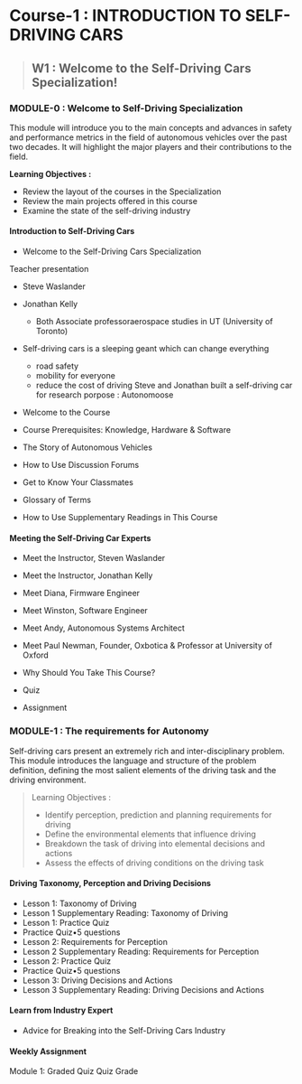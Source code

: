# Course-1 : INTRODUCTION TO SELF-DRIVING CARS

> ## W1 : Welcome to the Self-Driving Cars Specialization!

### MODULE-0 : Welcome to Self-Driving Specialization

  This module will introduce you to the main concepts and advances in safety and performance metrics in the field of autonomous vehicles over the past two decades. It will highlight the major players and their contributions to the field.
      
  **Learning Objectives :**
  - Review the layout of the courses in the Specialization
  - Review the main projects offered in this course
  - Examine the state of the self-driving industry
  

#### Introduction to Self-Driving Cars

- Welcome to the Self-Driving Cars Specialization

Teacher presentation
- Steve Waslander
- Jonathan Kelly
  - Both Associate professoraerospace studies in UT (University of Toronto)
- Self-driving cars is a sleeping geant which can change everything
  - road safety
  - mobility for everyone
  - reduce the cost of driving 
Steve and Jonathan built a self-driving car for research porpose :
    Autonomoose

- Welcome to the Course
- Course Prerequisites: Knowledge, Hardware & Software
- The Story of Autonomous Vehicles
- How to Use Discussion Forums
- Get to Know Your Classmates
- Glossary of Terms
- How to Use Supplementary Readings in This Course


#### Meeting the Self-Driving Car Experts

- Meet the Instructor, Steven Waslander
- Meet the Instructor, Jonathan Kelly
- Meet Diana, Firmware Engineer
- Meet Winston, Software Engineer
- Meet Andy, Autonomous Systems Architect
- Meet Paul Newman, Founder, Oxbotica & Professor at University of Oxford
- Why Should You Take This Course?

- Quiz
- Assignment


### MODULE-1 : The requirements for Autonomy 

Self-driving cars present an extremely rich and inter-disciplinary problem. This module introduces the language and structure of the problem definition, defining the most salient elements of the driving task and the driving environment.

> Learning Objectives : 
> - Identify perception, prediction and planning requirements for driving
> - Define the environmental elements that influence driving
> - Breakdown the task of driving into elemental decisions and actions
> - Assess the effects of driving conditions on the driving task

#### Driving Taxonomy, Perception and Driving Decisions

- Lesson 1: Taxonomy of Driving
- Lesson 1 Supplementary Reading: Taxonomy of Driving
- Lesson 1: Practice Quiz
- Practice Quiz•5 questions
- Lesson 2: Requirements for Perception
- Lesson 2 Supplementary Reading: Requirements for Perception
- Lesson 2: Practice Quiz
- Practice Quiz•5 questions
- Lesson 3: Driving Decisions and Actions
- Lesson 3 Supplementary Reading: Driving Decisions and Actions

#### Learn from Industry Expert 

- Advice for Breaking into the Self-Driving Cars Industry

#### Weekly Assignment

Module 1: Graded Quiz
Quiz
Grade


